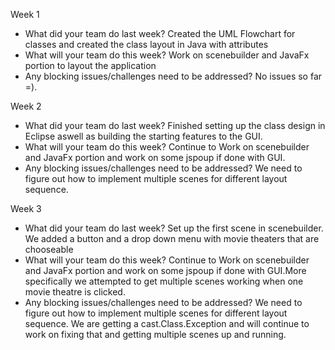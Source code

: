 Week 1
- What did your team do last week?
Created the UML Flowchart for classes and created the class layout in Java with attributes
- What will your team do this week?
Work on scenebuilder and JavaFx portion to layout the application
- Any blocking issues/challenges need to be addressed?
No issues so far =).

Week 2
- What did your team do last week?
Finished setting up the class design in Eclipse aswell as building the starting features to the GUI.
- What will your team do this week?
Continue to Work on scenebuilder and JavaFx portion and work on some jspoup if done with GUI.
- Any blocking issues/challenges need to be addressed?
We need to figure out how to implement multiple scenes for different layout sequence.

Week 3
- What did your team do last week?
Set up the first scene in scenebuilder. We added a button and a drop down menu with movie theaters that are chooseable 
- What will your team do this week?
Continue to Work on scenebuilder and JavaFx portion and work on some jspoup if done with GUI.More specifically we attempted to get multiple scenes working when one movie theatre is clicked. 
- Any blocking issues/challenges need to be addressed?
We need to figure out how to implement multiple scenes for different layout sequence. We are getting a cast.Class.Exception and will continue to work on fixing that and getting multiple scenes up and running.
